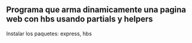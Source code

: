 ## Programa que arma dinamicamente una pagina web con hbs usando partials y helpers

Instalar los paquetes: express, hbs